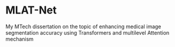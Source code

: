 # MLAT-Net
My MTech dissertation on the topic of enhancing medical image segmentation accuracy using Transformers and multilevel Attention mechanism
